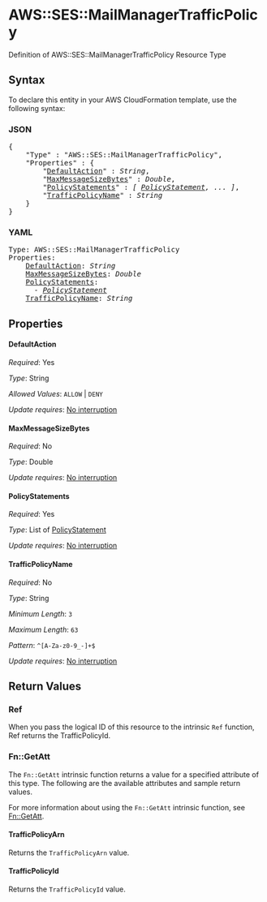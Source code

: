 # AWS::SES::MailManagerTrafficPolicy

Definition of AWS::SES::MailManagerTrafficPolicy Resource Type

## Syntax

To declare this entity in your AWS CloudFormation template, use the following syntax:

### JSON

<pre>
{
    "Type" : "AWS::SES::MailManagerTrafficPolicy",
    "Properties" : {
        "<a href="#defaultaction" title="DefaultAction">DefaultAction</a>" : <i>String</i>,
        "<a href="#maxmessagesizebytes" title="MaxMessageSizeBytes">MaxMessageSizeBytes</a>" : <i>Double</i>,
        "<a href="#policystatements" title="PolicyStatements">PolicyStatements</a>" : <i>[ <a href="policystatement.md">PolicyStatement</a>, ... ]</i>,
        "<a href="#trafficpolicyname" title="TrafficPolicyName">TrafficPolicyName</a>" : <i>String</i>
    }
}
</pre>

### YAML

<pre>
Type: AWS::SES::MailManagerTrafficPolicy
Properties:
    <a href="#defaultaction" title="DefaultAction">DefaultAction</a>: <i>String</i>
    <a href="#maxmessagesizebytes" title="MaxMessageSizeBytes">MaxMessageSizeBytes</a>: <i>Double</i>
    <a href="#policystatements" title="PolicyStatements">PolicyStatements</a>: <i>
      - <a href="policystatement.md">PolicyStatement</a></i>
    <a href="#trafficpolicyname" title="TrafficPolicyName">TrafficPolicyName</a>: <i>String</i>
</pre>

## Properties

#### DefaultAction

_Required_: Yes

_Type_: String

_Allowed Values_: <code>ALLOW</code> | <code>DENY</code>

_Update requires_: [No interruption](https://docs.aws.amazon.com/AWSCloudFormation/latest/UserGuide/using-cfn-updating-stacks-update-behaviors.html#update-no-interrupt)

#### MaxMessageSizeBytes

_Required_: No

_Type_: Double

_Update requires_: [No interruption](https://docs.aws.amazon.com/AWSCloudFormation/latest/UserGuide/using-cfn-updating-stacks-update-behaviors.html#update-no-interrupt)

#### PolicyStatements

_Required_: Yes

_Type_: List of <a href="policystatement.md">PolicyStatement</a>

_Update requires_: [No interruption](https://docs.aws.amazon.com/AWSCloudFormation/latest/UserGuide/using-cfn-updating-stacks-update-behaviors.html#update-no-interrupt)

#### TrafficPolicyName

_Required_: No

_Type_: String

_Minimum Length_: <code>3</code>

_Maximum Length_: <code>63</code>

_Pattern_: <code>^[A-Za-z0-9_\-]+$</code>

_Update requires_: [No interruption](https://docs.aws.amazon.com/AWSCloudFormation/latest/UserGuide/using-cfn-updating-stacks-update-behaviors.html#update-no-interrupt)

## Return Values

### Ref

When you pass the logical ID of this resource to the intrinsic `Ref` function, Ref returns the TrafficPolicyId.

### Fn::GetAtt

The `Fn::GetAtt` intrinsic function returns a value for a specified attribute of this type. The following are the available attributes and sample return values.

For more information about using the `Fn::GetAtt` intrinsic function, see [Fn::GetAtt](https://docs.aws.amazon.com/AWSCloudFormation/latest/UserGuide/intrinsic-function-reference-getatt.html).

#### TrafficPolicyArn

Returns the <code>TrafficPolicyArn</code> value.

#### TrafficPolicyId

Returns the <code>TrafficPolicyId</code> value.
